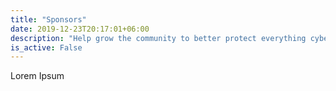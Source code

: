 ```yaml
---
title: "Sponsors"
date: 2019-12-23T20:17:01+06:00
description: "Help grow the community to better protect everything cyber"
is_active: False
---
```


Lorem Ipsum
